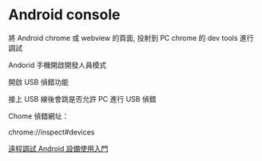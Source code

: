 # Android console

將 Android chrome 或 webview 的頁面, 投射到 PC chrome 的 dev tools 進行調試

Andorid 手機開啟開發人員模式

開啟 USB 偵錯功能

接上 USB 線後會跳是否允許 PC 進行 USB 偵錯

Chome 偵錯網址：

chrome://inspect#devices

[遠程調試 Android 設備使用入門](https://developers.google.com/web/tools/chrome-devtools/remote-debugging)
